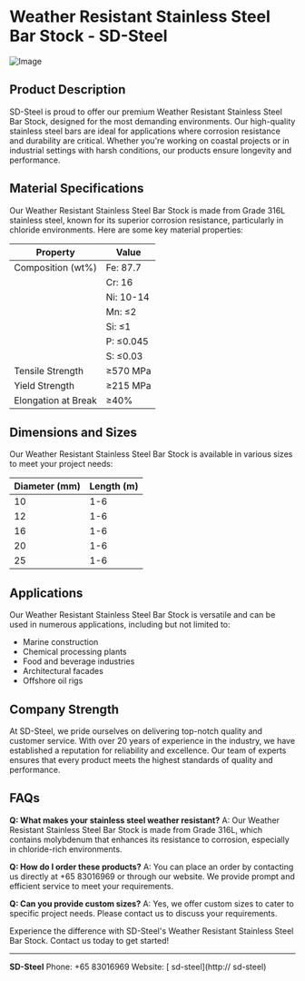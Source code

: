# Weather Resistant Stainless Steel Bar Stock - SD-Steel

![Image](https://github.com/user-attachments/assets/2567258e-e124-4816-932d-1809bd27ef0b)

## Product Description

SD-Steel is proud to offer our premium Weather Resistant Stainless Steel Bar Stock, designed for the most demanding environments. Our high-quality stainless steel bars are ideal for applications where corrosion resistance and durability are critical. Whether you're working on coastal projects or in industrial settings with harsh conditions, our products ensure longevity and performance.

## Material Specifications

Our Weather Resistant Stainless Steel Bar Stock is made from Grade 316L stainless steel, known for its superior corrosion resistance, particularly in chloride environments. Here are some key material properties:

| Property             | Value          |
|----------------------|----------------|
| Composition (wt%)    | Fe: 87.7       |
|                      | Cr: 16         |
|                      | Ni: 10-14      |
|                      | Mn: ≤2         |
|                      | Si: ≤1         |
|                      | P: ≤0.045      |
|                      | S: ≤0.03      |
| Tensile Strength     | ≥570 MPa      |
| Yield Strength       | ≥215 MPa      |
| Elongation at Break  | ≥40%          |

## Dimensions and Sizes

Our Weather Resistant Stainless Steel Bar Stock is available in various sizes to meet your project needs:

| Diameter (mm) | Length (m) |
|---------------|------------|
| 10            | 1-6        |
| 12            | 1-6        |
| 16            | 1-6        |
| 20            | 1-6        |
| 25            | 1-6        |

## Applications

Our Weather Resistant Stainless Steel Bar Stock is versatile and can be used in numerous applications, including but not limited to:
- Marine construction
- Chemical processing plants
- Food and beverage industries
- Architectural facades
- Offshore oil rigs

## Company Strength

At SD-Steel, we pride ourselves on delivering top-notch quality and customer service. With over 20 years of experience in the industry, we have established a reputation for reliability and excellence. Our team of experts ensures that every product meets the highest standards of quality and performance.

## FAQs

**Q: What makes your stainless steel weather resistant?**
A: Our Weather Resistant Stainless Steel Bar Stock is made from Grade 316L, which contains molybdenum that enhances its resistance to corrosion, especially in chloride-rich environments.

**Q: How do I order these products?**
A: You can place an order by contacting us directly at +65 83016969 or through our website. We provide prompt and efficient service to meet your requirements.

**Q: Can you provide custom sizes?**
A: Yes, we offer custom sizes to cater to specific project needs. Please contact us to discuss your requirements.

Experience the difference with SD-Steel's Weather Resistant Stainless Steel Bar Stock. Contact us today to get started!

---

**SD-Steel**
Phone: +65 83016969
Website: [ sd-steel](http:// sd-steel)